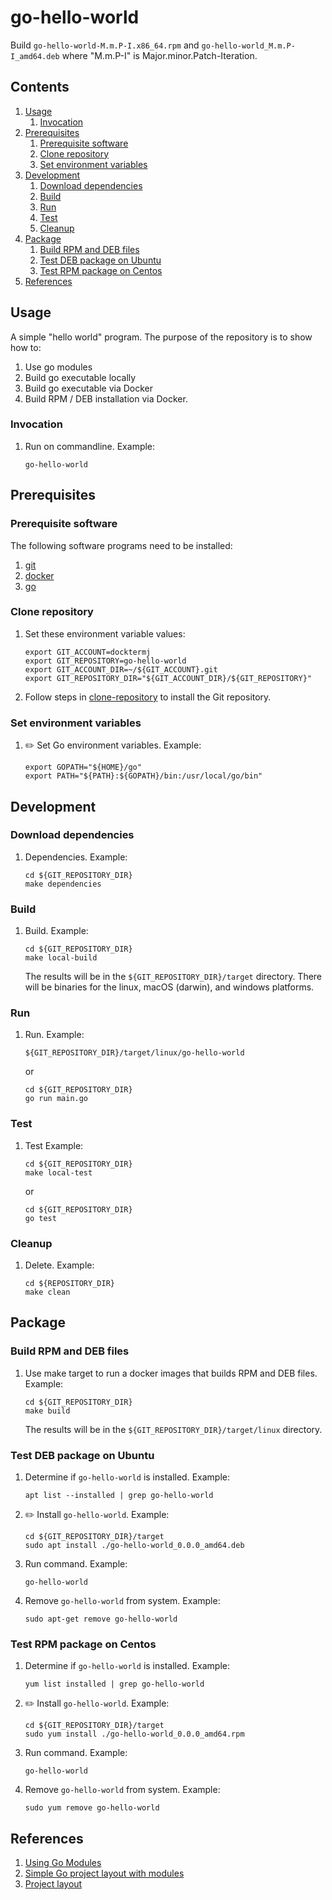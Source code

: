 # go-hello-world

Build `go-hello-world-M.m.P-I.x86_64.rpm`
and   `go-hello-world_M.m.P-I_amd64.deb`
where "M.m.P-I" is Major.minor.Patch-Iteration.

## Contents

1. [Usage](#usage)
    1. [Invocation](#invocation)
1. [Prerequisites](#prerequisites)
    1. [Prerequisite software](#prerequisite-software)
    1. [Clone repository](#clone-repository)
    1. [Set environment variables](#set-environment-variables)
1. [Development](#development)
    1. [Download dependencies](#download-dependencies)
    1. [Build](#build)
    1. [Run](#run)
    1. [Test](#test)
    1. [Cleanup](#cleanup)
1. [Package](#package)
    1. [Build RPM and DEB files](#build-rpm-and-deb-files)
    1. [Test DEB package on Ubuntu](#test-deb-package-on-ubuntu)
    1. [Test RPM package on Centos](#test-rpm-package-on-centos)
1. [References](#references)

## Usage

A simple "hello world" program.
The purpose of the repository is to show how to:

1. Use go modules
1. Build go executable locally
1. Build go executable via Docker
1. Build RPM / DEB installation via Docker.

### Invocation

1. Run on commandline.
   Example:

    ```console
    go-hello-world
    ```

## Prerequisites

### Prerequisite software

The following software programs need to be installed:

1. [git](https://github.com/docktermj/KnowledgeBase/blob/master/software/git.md#installation)
1. [docker](https://github.com/docktermj/KnowledgeBase/blob/master/software/docker.md#installation)
1. [go](https://github.com/docktermj/KnowledgeBase/blob/master/software/go.md#installation)

### Clone repository

1. Set these environment variable values:

    ```console
    export GIT_ACCOUNT=docktermj
    export GIT_REPOSITORY=go-hello-world
    export GIT_ACCOUNT_DIR=~/${GIT_ACCOUNT}.git
    export GIT_REPOSITORY_DIR="${GIT_ACCOUNT_DIR}/${GIT_REPOSITORY}"
    ```

1. Follow steps in [clone-repository](https://github.com/docktermj/KnowledgeBase/blob/master/HowTo/clone-repository.md)
   to install the Git repository.

### Set environment variables

1. :pencil2: Set Go environment variables.
   Example:

    ```console
    export GOPATH="${HOME}/go"
    export PATH="${PATH}:${GOPATH}/bin:/usr/local/go/bin"
    ```

## Development

### Download dependencies

1. Dependencies.
   Example:

    ```console
    cd ${GIT_REPOSITORY_DIR}
    make dependencies
    ```

### Build

1. Build.
   Example:

    ```console
    cd ${GIT_REPOSITORY_DIR}
    make local-build
    ```

   The results will be in the `${GIT_REPOSITORY_DIR}/target` directory.
   There will be binaries for the linux, macOS (darwin), and windows platforms.

### Run

1. Run.
   Example:

    ```console
    ${GIT_REPOSITORY_DIR}/target/linux/go-hello-world
    ```

    or

    ```console
    cd ${GIT_REPOSITORY_DIR}
    go run main.go
    ```

### Test

1. Test
   Example:

    ```console
    cd ${GIT_REPOSITORY_DIR}
    make local-test
    ```

    or

    ```console
    cd ${GIT_REPOSITORY_DIR}
    go test
    ```

### Cleanup

1. Delete.
   Example:

    ```console
    cd ${REPOSITORY_DIR}
    make clean
    ```

## Package

### Build RPM and DEB files

1. Use make target to run a docker images that builds RPM and DEB files.
   Example:

    ```console
    cd ${GIT_REPOSITORY_DIR}
    make build
    ```

   The results will be in the `${GIT_REPOSITORY_DIR}/target/linux` directory.

### Test DEB package on Ubuntu

1. Determine if `go-hello-world` is installed.
   Example:

    ```console
    apt list --installed | grep go-hello-world
    ```

1. :pencil2: Install `go-hello-world`.
   Example:

    ```console
    cd ${GIT_REPOSITORY_DIR}/target
    sudo apt install ./go-hello-world_0.0.0_amd64.deb
    ```

1. Run command.
   Example:

    ```console
    go-hello-world
    ```

1. Remove `go-hello-world` from system.
   Example:

    ```console
    sudo apt-get remove go-hello-world
    ```

### Test RPM package on Centos

1. Determine if `go-hello-world` is installed.
   Example:

    ```console
    yum list installed | grep go-hello-world
    ```

1. :pencil2: Install `go-hello-world`.
   Example:

    ```console
    cd ${GIT_REPOSITORY_DIR}/target
    sudo yum install ./go-hello-world_0.0.0_amd64.rpm
    ```

1. Run command.
   Example:

    ```console
    go-hello-world
    ```

1. Remove `go-hello-world` from system.
   Example:

    ```console
    sudo yum remove go-hello-world
    ```

## References

1. [Using Go Modules](https://blog.golang.org/using-go-modules)
1. [Simple Go project layout with modules](https://eli.thegreenplace.net/2019/simple-go-project-layout-with-modules/)
1. [Project layout](https://github.com/golang-standards/project-layout)

